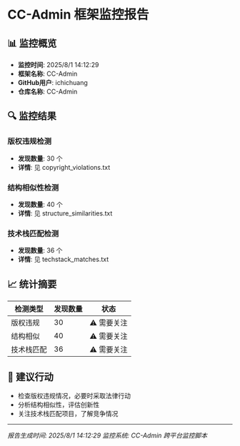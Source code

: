<!--
  @copyright Copyright (c) 2025 chichuang
  @license 自定义商业限制许可证
  @description CC-Admin 企业级后台管理框架 - cc_admin_monitor_report

  本文件受版权保护，商业使用需要授权。
  联系方式: https://github.com/ichichuang/CC-Admin/issues

  This file is protected by copyright. Commercial use requires authorization.
  Contact: https://github.com/ichichuang/CC-Admin/issues
-->

# CC-Admin 框架监控报告

## 📊 监控概览

- **监控时间**: 2025/8/1 14:12:29
- **框架名称**: CC-Admin
- **GitHub用户**: ichichuang
- **仓库名称**: CC-Admin

## 🔍 监控结果

### 版权违规检测

- **发现数量**: 30 个
- **详情**: 见 copyright_violations.txt

### 结构相似性检测

- **发现数量**: 40 个
- **详情**: 见 structure_similarities.txt

### 技术栈匹配检测

- **发现数量**: 36 个
- **详情**: 见 techstack_matches.txt

## 📈 统计摘要

| 检测类型   | 发现数量 | 状态        |
| ---------- | -------- | ----------- |
| 版权违规   | 30       | ⚠️ 需要关注 |
| 结构相似   | 40       | ⚠️ 需要关注 |
| 技术栈匹配 | 36       | ⚠️ 需要关注 |

## 🔧 建议行动

- 检查版权违规情况，必要时采取法律行动
- 分析结构相似性，评估创新性
- 关注技术栈匹配项目，了解竞争情况

---

_报告生成时间: 2025/8/1 14:12:29_
_监控系统: CC-Admin 跨平台监控脚本_

